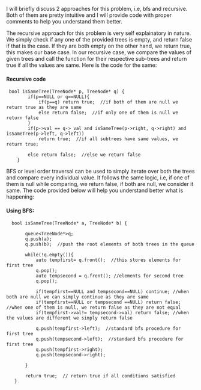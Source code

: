 I will briefly discuss 2 approaches for this problem, i.e, bfs and recursive. Both of them are pretty intuitive and I will provide code with proper comments to help you understand them better. 

The recursive approach for this problem is very self explainatory in nature. We simply check if any one of the provided trees is empty, and return false if that is the case. If they are both empty on the other hand, we return true, this makes our base case. 
In our recursive case, we compare the values of given trees and call the function for their respective sub-trees and return true if all the values are same. 
Here is the code for the same:



#### Recursive code
```
 bool isSameTree(TreeNode* p, TreeNode* q) {
        if(p==NULL or q==NULL){
            if(p==q) return true;  //if both of them are null we return true as they are same
            else return false;  //if only one of them is null we return false
        }
        if(p->val == q-> val and isSameTree(p->right, q->right) and isSameTree(p->left, q->left))
            return true;  //if all subtrees have same values, we return true;
			
        else return false;  //else we return false
    }
```

BFS or level order traversal can be used to simply iterate over both the trees and compare every individual value. It follows the same logic, i.e, if one of them is null while comparing, we return false, if both are null, we consider it same. 
The code provided below will help you understand better what is happening:

#### Using BFS:
 ```
   bool isSameTree(TreeNode* a, TreeNode* b) {
   
        queue<TreeNode*>q;
        q.push(a);
        q.push(b);  //push the root elements of both trees in the queue
        
        while(!q.empty()){
            auto tempfirst= q.front();  //this stores elements for first tree
            q.pop();
            auto tempsecond = q.front(); //elements for second tree
            q.pop();
            
            if(tempfirst==NULL and tempsecond==NULL) continue; //when both are null we can simply continue as they are same
            if(tempfirst==NULL or tempsecond ==NULL) return false; //when one of them is null, we return false as they are not equal
            if(tempfirst->val!= tempsecond->val) return false; //when the values are different we simply return false
           
            q.push(tempfirst->left);  //standard bfs procedure for first tree
            q.push(tempsecond->left);  //standard bfs procedure for first tree
            q.push(tempfirst->right);
            q.push(tempsecond->right);
            
        }
     
        return true;  // return true if all conditions satisfied
    }
```
